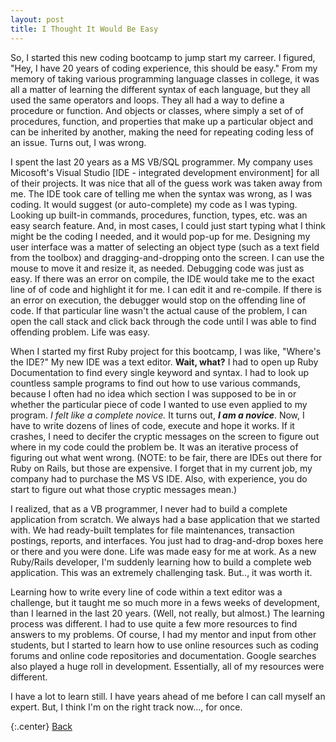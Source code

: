 ```yaml
---
layout: post
title: I Thought It Would Be Easy
---
```

So, I started this new coding bootcamp to jump start my carreer.  I figured, "Hey, I have 20 years of coding experience, this should be easy."  From my memory of taking various programming language classes in college, it was all a matter of learning the different syntax of each language, but they all used the same operators and loops.  They all had a way to define a procedure or function.  And objects or classes, where simply a set of of procedures, function, and properties that make up a particular object and can be inherited by another, making the need for repeating coding less of an issue.  Turns out, I was wrong.

I spent the last 20 years as a MS VB/SQL programmer.  My company uses Micosoft's Visual Studio [IDE - integrated development environment] for all of their projects.  It was nice that all of the guess work was taken away from me.  The IDE took care of telling me when the syntax was wrong, as I was coding.  It would suggest (or auto-complete) my code as I was typing.  Looking up built-in commands, procedures, function, types, etc. was an easy search feature.  And, in most cases, I could just start typing what I think might be the coding I needed, and it would pop-up for me.  Designing my user interface was a matter of selecting an object type (such as a text field from the toolbox) and dragging-and-dropping onto the screen.  I can use the mouse to move it and resize it, as needed.  Debugging code was just as easy.  If there was an error on compile, the IDE would take me to the exact line of of code and highlight it for me.  I can edit it and re-compile.  If there is an error on execution, the debugger would stop on the offending line of code.  If that particular line wasn't the actual cause of the problem, I can open the call stack and click back through the code until I was able to find offending problem.  Life was easy.

When I started my first Ruby project for this bootcamp, I was like, "Where's the IDE?"  My new IDE was a text editor.  **Wait, what?**  I had to open up Ruby Documentation to find every single keyword and syntax.  I had to look up countless sample programs to find out how to use various commands, because I often had no idea which section I was supposed to be in or whether the particular piece of code I wanted to use even applied to my program.  *I felt like a complete novice.*  It turns out, **_I am a novice_**.  Now, I have to write dozens of lines of code, execute and hope it works.  If it crashes, I need to decifer the cryptic messages on the screen to figure out where in my code could the problem be.  It was an iterative process of figuring out what went wrong.  (NOTE: to be fair, there are IDEs out there for Ruby on Rails, but those are expensive.  I forget that in my current job, my company had to purchase the MS VS IDE.  Also, with experience, you do start to figure out what those cryptic messages mean.)

I realized, that as a VB programmer, I never had to build a complete application from scratch.  We always had a base application that we started with.  We had ready-built templates for file maintenances, transaction postings, reports, and interfaces.  You just had to drag-and-drop boxes here or there and you were done.  Life was made easy for me at work.  As a new Ruby/Rails developer, I'm suddenly learning how to build a complete web application.  This was an extremely challenging task.  But.., it was worth it.

Learning how to write every line of code within a text editor was a challenge, but it taught me so much more in a fews weeks of development, than I learned in the last 20 years.  (Well, not really, but almost.)  The learning process was different.  I had to use quite a few more resources to find answers to my problems.  Of course, I had my mentor and input from other students, but I started to learn how to use online resources such as coding forums and online code repositories and documentation.  Google searches also played a huge roll in development.  Essentially, all of my resources were different.

I have a lot to learn still.  I have years ahead of me before I can call myself an expert.  But, I think I'm on the right track now..., for once.

{:.center}
<a class="button" href="{{ site.baseurl }}/5_blogs.html"><i class="fa fa-hand-o-left"></i> Back</a>

